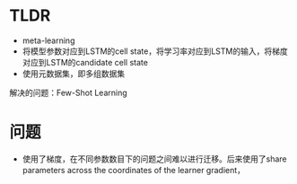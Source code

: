 # TLDR

- meta-learning
- 将模型参数对应到LSTM的cell state，将学习率对应到LSTM的输入，将梯度对应到LSTM的candidate cell state
- 使用元数据集，即多组数据集

解决的问题：Few-Shot Learning

# 问题

- 使用了梯度，在不同参数数目下的问题之间难以进行迁移。后来使用了share parameters across the coordinates of the learner gradient，
